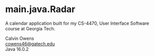 # main.java.Radar
A calendar application built for my CS-4470, User Interface Software course at Georgia Tech.

Calvin Owens  
cowens46@gatech.edu  
Java 16.0.2